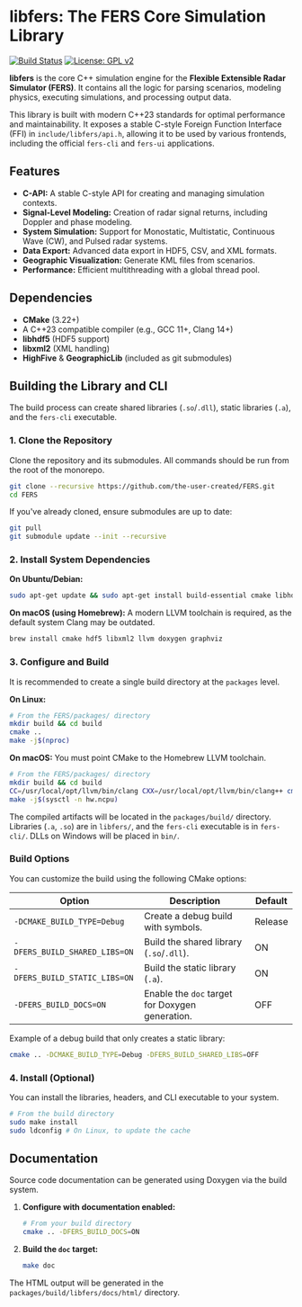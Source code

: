 # libfers: The FERS Core Simulation Library

[![Build Status](https://github.com/the-user-created/FERS/actions/workflows/CMake.yml/badge.svg)](https://github.com/the-user-created/FERS/actions/workflows/CMake.yml)
[![License: GPL v2](https://img.shields.io/badge/License-GPLv2-blue.svg)](../../LICENSE)

**libfers** is the core C++ simulation engine for the **Flexible Extensible Radar Simulator (FERS)**. It contains all
the logic for parsing scenarios, modeling physics, executing simulations, and processing output data.

This library is built with modern C++23 standards for optimal performance and maintainability. It exposes a stable
C-style Foreign Function Interface (FFI) in `include/libfers/api.h`, allowing it to be used by various frontends,
including the official `fers-cli` and `fers-ui` applications.

## Features

- **C-API:** A stable C-style API for creating and managing simulation contexts.
- **Signal-Level Modeling:** Creation of radar signal returns, including Doppler and phase modeling.
- **System Simulation:** Support for Monostatic, Multistatic, Continuous Wave (CW), and Pulsed radar systems.
- **Data Export:** Advanced data export in HDF5, CSV, and XML formats.
- **Geographic Visualization:** Generate KML files from scenarios.
- **Performance:** Efficient multithreading with a global thread pool.

## Dependencies

- **CMake** (3.22+)
- A C++23 compatible compiler (e.g., GCC 11+, Clang 14+)
- **libhdf5** (HDF5 support)
- **libxml2** (XML handling)
- **HighFive** & **GeographicLib** (included as git submodules)

## Building the Library and CLI

The build process can create shared libraries (`.so`/`.dll`), static libraries (`.a`), and the `fers-cli` executable.

### 1. Clone the Repository

Clone the repository and its submodules. All commands should be run from the root of the monorepo.

```bash
git clone --recursive https://github.com/the-user-created/FERS.git
cd FERS
```

If you've already cloned, ensure submodules are up to date:

```bash
git pull
git submodule update --init --recursive
```

### 2. Install System Dependencies

**On Ubuntu/Debian:**

```bash
sudo apt-get update && sudo apt-get install build-essential cmake libhdf5-dev libxml2-dev xxd doxygen graphviz
```

**On macOS (using Homebrew):**
A modern LLVM toolchain is required, as the default system Clang may be outdated.

```bash
brew install cmake hdf5 libxml2 llvm doxygen graphviz
```

### 3. Configure and Build

It is recommended to create a single build directory at the `packages` level.

**On Linux:**

```bash
# From the FERS/packages/ directory
mkdir build && cd build
cmake ..
make -j$(nproc)
```

**On macOS:**
You must point CMake to the Homebrew LLVM toolchain.

```bash
# From the FERS/packages/ directory
mkdir build && cd build
CC=/usr/local/opt/llvm/bin/clang CXX=/usr/local/opt/llvm/bin/clang++ cmake ..
make -j$(sysctl -n hw.ncpu)
```

The compiled artifacts will be located in the `packages/build/` directory. Libraries (`.a`, `.so`) are in `libfers/`,
and the `fers-cli` executable is in `fers-cli/`. DLLs on Windows will be placed in `bin/`.

### Build Options

You can customize the build using the following CMake options:

| Option                        | Description                                     | Default |
|-------------------------------|-------------------------------------------------|---------|
| `-DCMAKE_BUILD_TYPE=Debug`    | Create a debug build with symbols.              | Release |
| `-DFERS_BUILD_SHARED_LIBS=ON` | Build the shared library (`.so`/`.dll`).        | ON      |
| `-DFERS_BUILD_STATIC_LIBS=ON` | Build the static library (`.a`).                | ON      |
| `-DFERS_BUILD_DOCS=ON`        | Enable the `doc` target for Doxygen generation. | OFF     |

Example of a debug build that only creates a static library:

```bash
cmake .. -DCMAKE_BUILD_TYPE=Debug -DFERS_BUILD_SHARED_LIBS=OFF
```

### 4. Install (Optional)

You can install the libraries, headers, and CLI executable to your system.

```bash
# From the build directory
sudo make install
sudo ldconfig # On Linux, to update the cache
```

## Documentation

Source code documentation can be generated using Doxygen via the build system.

1. **Configure with documentation enabled:**
   ```bash
   # From your build directory
   cmake .. -DFERS_BUILD_DOCS=ON
   ```

2. **Build the `doc` target:**
   ```bash
   make doc
   ```

The HTML output will be generated in the `packages/build/libfers/docs/html/` directory.
